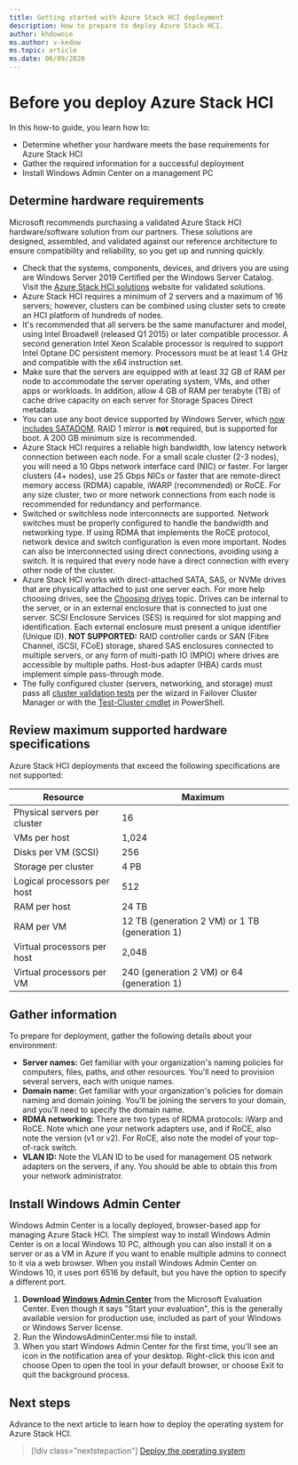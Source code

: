```yaml
---
title: Getting started with Azure Stack HCI deployment
description: How to prepare to deploy Azure Stack HCI.
author: khdownie
ms.author: v-kedow
ms.topic: article
ms.date: 06/09/2020
---
```


# Before you deploy Azure Stack HCI

In this how-to guide, you learn how to:

- Determine whether your hardware meets the base requirements for Azure Stack HCI
- Gather the required information for a successful deployment
- Install Windows Admin Center on a management PC

## Determine hardware requirements

Microsoft recommends purchasing a validated Azure Stack HCI hardware/software solution from our partners. These solutions are designed, assembled, and validated against our reference architecture to ensure compatibility and reliability, so you get up and running quickly.

- Check that the systems, components, devices, and drivers you are using are Windows Server 2019 Certified per the Windows Server Catalog. Visit the [Azure Stack HCI solutions](https://azure.microsoft.com/overview/azure-stack/hci) website for validated solutions.
- Azure Stack HCI requires a minimum of 2 servers and a maximum of 16 servers; however, clusters can be combined using cluster sets to create an HCI platform of hundreds of nodes. 
- It's recommended that all servers be the same manufacturer and model, using Intel Broadwell (released Q1 2015) or later compatible processor. A second generation Intel Xeon Scalable processor is required to support Intel Optane DC persistent memory. Processors must be at least 1.4 GHz and compatible with the x64 instruction set.
- Make sure that the servers are equipped with at least 32 GB of RAM per node to accommodate the server operating system, VMs, and other apps or workloads. In addition, allow 4 GB of RAM per terabyte (TB) of cache drive capacity on each server for Storage Spaces Direct metadata.
- You can use any boot device supported by Windows Server, which [now includes SATADOM](https://cloudblogs.microsoft.com/windowsserver/2017/08/30/announcing-support-for-satadom-boot-drives-in-windows-server-2016/). RAID 1 mirror is **not** required, but is supported for boot. A 200 GB minimum size is recommended.
- Azure Stack HCI requires a reliable high bandwidth, low latency network connection between each node. For a small scale cluster (2-3 nodes), you will need a 10 Gbps network interface card (NIC) or faster. For larger clusters (4+ nodes), use 25 Gbps NICs or faster that are remote-direct memory access (RDMA) capable, iWARP (recommended) or RoCE. For any size cluster, two or more network connections from each node is recommended for redundancy and performance.
- Switched or switchless node interconnects are supported. Network switches must be properly configured to handle the bandwidth and networking type. If using RDMA that implements the RoCE protocol, network device and switch configuration is even more important. Nodes can also be interconnected using direct connections, avoiding using a switch. It is required that every node have a direct connection with every other node of the cluster.
- Azure Stack HCI works with direct-attached SATA, SAS, or NVMe drives that are physically attached to just one server each. For more help choosing drives, see the [Choosing drives](/windows-server/storage/storage-spaces/choosing-drives) topic. Drives can be internal to the server, or in an external enclosure that is connected to just one server. SCSI Enclosure Services (SES) is required for slot mapping and identification. Each external enclosure must present a unique identifier (Unique ID). **NOT SUPPORTED:** RAID controller cards or SAN (Fibre Channel, iSCSI, FCoE) storage, shared SAS enclosures connected to multiple servers, or any form of multi-path IO (MPIO) where drives are accessible by multiple paths. Host-bus adapter (HBA) cards must implement simple pass-through mode.
- The fully configured cluster (servers, networking, and storage) must pass all [cluster validation tests](https://technet.microsoft.com/library/cc732035(v=ws.10).aspx) per the wizard in Failover Cluster Manager or with the [Test-Cluster cmdlet](/powershell/module/failoverclusters/test-cluster?view=win10-ps) in PowerShell.

## Review maximum supported hardware specifications

Azure Stack HCI deployments that exceed the following specifications are not supported:

| Resource                     | Maximum |
| ---------------------------- | --------|
| Physical servers per cluster | 16      |
| VMs per host                 | 1,024   |
| Disks per VM (SCSI)          | 256     |
| Storage per cluster          | 4 PB    |
| Logical processors per host  | 512     |
| RAM per host                 | 24 TB   |
| RAM per VM                   | 12 TB (generation 2 VM) or 1 TB (generation 1)|
| Virtual processors per host  | 2,048   |
| Virtual processors per VM    | 240 (generation 2 VM) or 64 (generation 1)|

## Gather information

To prepare for deployment, gather the following details about your environment:

- **Server names:** Get familiar with your organization's naming policies for computers, files, paths, and other resources. You'll need to provision several servers, each with unique names.
- **Domain name:** Get familiar with your organization's policies for domain naming and domain joining. You'll be joining the servers to your domain, and you'll need to specify the domain name.
- **RDMA networking:** There are two types of RDMA protocols: iWarp and RoCE. Note which one your network adapters use, and if RoCE, also note the version (v1 or v2). For RoCE, also note the model of your top-of-rack switch.
- **VLAN ID:** Note the VLAN ID to be used for management OS network adapters on the servers, if any. You should be able to obtain this from your network administrator.

## Install Windows Admin Center

Windows Admin Center is a locally deployed, browser-based app for managing Azure Stack HCI. The simplest way to install Windows Admin Center is on a local Windows 10 PC, although you can also install it on a server or as a VM in Azure if you want to enable multiple admins to connect to it via a web browser. When you install Windows Admin Center on Windows 10, it uses port 6516 by default, but you have the option to specify a different port. 

1. **Download [Windows Admin Center](https://www.microsoft.com/evalcenter/evaluate-windows-admin-center)** from the Microsoft Evaluation Center. Even though it says "Start your evaluation", this is the generally available version for production use, included as part of your Windows or Windows Server license.
1. Run the WindowsAdminCenter.msi file to install.
1. When you start Windows Admin Center for the first time, you'll see an icon in the notification area of your desktop. Right-click this icon and choose Open to open the tool in your default browser, or choose Exit to quit the background process.

## Next steps

Advance to the next article to learn how to deploy the operating system for Azure Stack HCI.
> [!div class="nextstepaction"]
> [Deploy the operating system](before-you-start.md)
